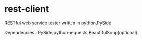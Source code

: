 # rest-client
RESTful web service tester written in 
python,PySide

Dependencies : PySide,python-requests,BeautifulSoup(optional)
